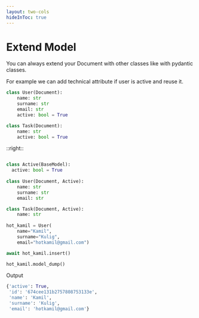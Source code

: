 ```yaml
---
layout: two-cols
hideInToc: true
---
```


# Extend Model

<v-clicks>

You can always extend your Document with other classes like with pydantic classes.

For example we can add technical attribute if user is active and reuse it.

```python
class User(Document):
    name: str
    surname: str
    email: str
    active: bool = True

class Task(Document):
    name: str
    active: bool = True
```

<!-- We would like to extend User for technical attribute. -->

</v-clicks>


::right::


<v-clicks>

```python

class Active(BaseModel):
  active: bool = True
  
class User(Document, Active):
    name: str
    surname: str
    email: str

class Task(Document, Active):
    name: str
    
hot_kamil = User(
    name="Kamil",
    surname="Kulig",
    email="hotkamil@gmail.com")

await hot_kamil.insert()

hot_kamil.model_dump()
```

Output
```python
{'active': True,
 'id': '674cee131b2757808753133e',
 'name': 'Kamil',
 'surname': 'Kulig',
 'email': 'hotkamil@gmail.com'}
```

</v-clicks>

<!-- 
THis is only 1 feature from Pydantic
We could spoke about validation etc
But I don't want to focus on that right now.

 -->